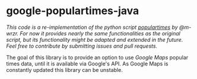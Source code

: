 # google-populartimes-java
_This code is a re-implementation of the python script [populartimes](https://github.com/m-wrzr/populartimes) by @m-wrzr. For now it provides nearly the same functionalities as the original script, but its functionality might be adapted and extended in the future. 
Feel free to contribute by submitting issues and pull requests._

The goal of this library is to provide an option to use *Google Maps* popular times data, until it is available via Google's API. As Google Maps is constantly updated this library can  be unstable.
